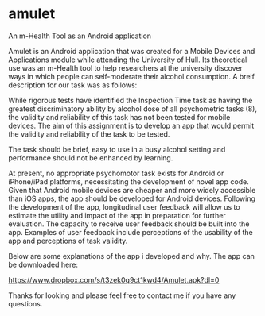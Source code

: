 amulet
======

An m-Health Tool as an Android application

Amulet is an Android application that was created for a Mobile Devices and Applications module while attending the University of Hull. Its theoretical use was an m-Health tool to help researchers at the university discover ways in which people can self-moderate their alcohol consumption. A breif description for our task was as follows:
 
While rigorous tests have identified the Inspection Time task as having the greatest discriminatory ability
by alcohol dose of all psychometric tasks (8), the validity and reliability of this task has not been tested for
mobile devices. The aim of this assignment is to develop an app that would permit the validity and
reliability of the task to be tested.

The task should be brief, easy to use in a busy alcohol setting and performance should not be enhanced
by learning.

At present, no appropriate psychomotor task exists for Android or iPhone/iPad platforms, necessitating
the development of novel app code. Given that Android mobile devices are cheaper and more widely
accessible than iOS apps, the app should be developed for Android devices. Following the development of
the app, longitudinal user feedback will allow us to estimate the utility and impact of the app in
preparation for further evaluation. The capacity to receive user feedback should be built into the app.
Examples of user feedback include perceptions of the usability of the app and perceptions of task validity.
 
Below are some explanations of the app i developed and why. The app can be downloaded here:
 
https://www.dropbox.com/s/t3zek0q9ct1kwd4/Amulet.apk?dl=0

Thanks for looking and please feel free to contact me if you have any questions. 
